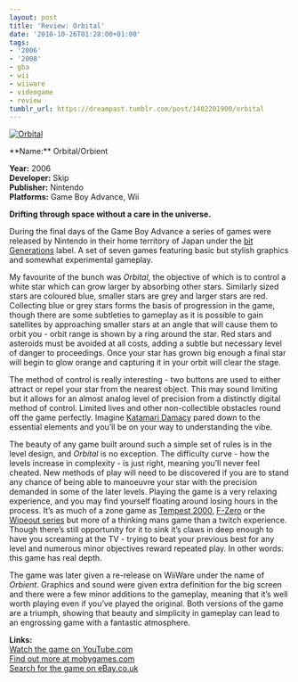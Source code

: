 ```yaml
---
layout: post
title: 'Review: Orbital'
date: '2010-10-26T01:28:00+01:00'
tags:
- '2006'
- '2008'
- gba
- wii
- wiiware
- videogame
- review
tumblr_url: https://dreampast.tumblr.com/post/1402201900/orbital
---
```

[![Orbital](https://64.media.tumblr.com/tumblr_laazl23qhh1qbfpni.png)](http://dreampast.tumblr.com/post/1402201900/orbital)  
<!-- more --> **Name:** Orbital/Orbient  
**Year:** 2006  
**Developer:** Skip  
**Publisher:** Nintendo  
**Platforms:** Game Boy Advance, Wii

**Drifting through space without a care in the universe.**

During the final days of the Game Boy Advance a series of games were released by Nintendo in their home territory of Japan under the [bit Generations](http://en.wikipedia.org/wiki/Bit_Generations) label. A set of seven games featuring basic but stylish graphics and somewhat experimental gameplay.

My favourite of the bunch was _Orbital_, the objective of which is to control a white star which can grow larger by absorbing other stars. Similarly sized stars are coloured blue, smaller stars are grey and larger stars are red. Collecting blue or grey stars forms the basis of progression in the game, though there are some subtleties to gameplay as it is possible to gain satellites by approaching smaller stars at an angle that will cause them to orbit you - orbit range is shown by a ring around the star. Red stars and asteroids must be avoided at all costs, adding a subtle but necessary level of danger to proceedings. Once your star has grown big enough a final star will begin to glow orange and capturing it in your orbit will clear the stage.

The method of control is really interesting - two buttons are used to either attract or repel your star from the nearest object. This may sound limiting but it allows for an almost analog level of precision from a distinctly digital method of control. Limited lives and other non-collectible obstacles round off the game perfectly. Imagine [Katamari Damacy](http://www.mobygames.com/game/katamari-damacy) pared down to the essential elements and you’ll be on your way to understanding the vibe.

The beauty of any game built around such a simple set of rules is in the level design, and _Orbital_ is no exception. The difficulty curve - how the levels increase in complexity - is just right, meaning you’ll never feel cheated. New methods of play will need to be discovered if you are to stand any chance of being able to manoeuvre your star with the precision demanded in some of the later levels. Playing the game is a very relaxing experience, and you may find yourself floating around losing hours in the process. It’s as much of a zone game as [Tempest 2000](http://www.mobygames.com/game/tempest-2000), [F-Zero](http://www.mobygames.com/game/f-zero) or the [Wipeout series](http://www.mobygames.com/game-group/wipeout-series) but more of a thinking mans game than a twitch experience. Though there’s still opportunity for it to sink it’s claws in deep enough to have you screaming at the TV - trying to beat your previous best for any level and numerous minor objectives reward repeated play. In other words: this game has real depth.

The game was later given a re-release on WiiWare under the name of _Orbient_. Graphics and sound were given extra definition for the big screen and there were a few minor additions to the gameplay, meaning that it’s well worth playing even if you’ve played the original. Both versions of the game are a triumph, showing that beauty and simplicity in gameplay can lead to an engrossing game with a fantastic atmosphere.

**Links:**  
[Watch the game on YouTube.com](http://www.youtube.com/watch?v=YTktCOAxxQg)  
[Find out more at mobygames.com](http://www.mobygames.com/game/orbital)  
[Search for the game on eBay.co.uk](http://video-games.shop.ebay.co.uk/i.html?_nkw=orbital)

